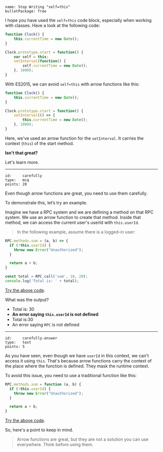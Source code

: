 ```
name: Stop Writing "self=this"
bulletPackage: free
```

I hope you have used the `self=this` code block, especially when working with classes. Have a look at the following code:

~~~js
function Clock() {
    this.currentTime = new Date();
}

Clock.prototype.start = function() {
    var self = this;
    setInterval(function() {
        self.currentTime = new Date();
    }, 1000);
}
~~~

With ES2015, we can avoid `self=this` with arrow functions like this:

~~~js
function Clock() {
    this.currentTime = new Date();
}

Clock.prototype.start = function() {
    setInterval(() => {
        this.currentTime = new Date();
    }, 1000);
}
~~~

Here, we've used an arrow function for the `setInterval`. It carries the context (`this`) of the start method.

**Isn't that great?**

Let's learn more.

*****

```
id:     carefully
type:   mcq
points: 20
```

Even though arrow functions are great, you need to use them carefully.

To demonstrate this, let’s try an example.

Imagine we have a RPC system and we are defining a method on that RPC system. We use an arrow function to create that method. Inside that method, we can access the current user's userId with `this.userId`.

> In the following example, assume there is a logged-in user:

~~~js
RPC.methods.sum = (a, b) => {
  if (!this.userId) {
    throw new Error("Unauthorized");
  }

  return a + b;
}

const total = RPC.call('sum', 10, 20);
console.log('Total is: ' + total);
~~~

[Try the above code](https://jsbin.com/zuseqap/edit?js,console).

What was the output?

 - Total is: 30
 - **An error saying `this.userId` is not defined**
 - Total is:30
 - An error saying `RPC` is not defined

 *****

 ```
 id:     carefully-answer
 type:   text
 points: 5
 ```

As you have seen, even though we have `userId` in this context, we can't access it using `this`. That's because arrow functions carry the context of the place where the function is defined. They mask the runtime context.

To avoid this issue, you need to use a traditional function like this:

~~~js
RPC.methods.sum = function (a, b) {
  if (!this.userId) {
    throw new Error("Unauthorized");
  }

  return a + b;
}
~~~

[Try the above code](https://jsbin.com/botime/edit?js,console).

So, here's a point to keep in mind.

> Arrow functions are great, but they are not a solution you can use everywhere. Think before using them.
